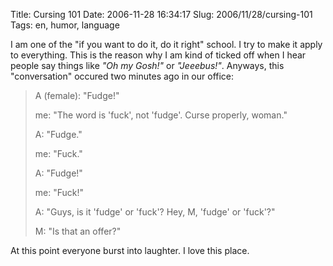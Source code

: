 Title: Cursing 101
Date: 2006-11-28 16:34:17
Slug: 2006/11/28/cursing-101
Tags: en, humor, language


I am one of the "if you want to do it, do it right" school. I try to make it
apply to everything. This is the reason why I am kind of ticked off when I
hear people say things like _"Oh my Gosh!"_ or _"Jeeebus!"_. Anyways, this
"conversation" occured two minutes ago in our office:

> A (female): "Fudge!"
>
> me: "The word is 'fuck', not 'fudge'. Curse properly, woman."
>
> A: "Fudge."
>
> me: "Fuck."
>
> A: "Fudge!"
>
> me: "Fuck!"
>
> A: "Guys, is it 'fudge' or 'fuck'? Hey, M, 'fudge' or 'fuck'?"
>
> M: "Is that an offer?"

At this point everyone burst into laughter. I love this place.

